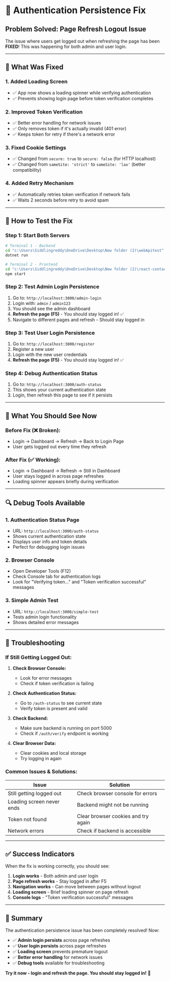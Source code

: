 # 🔐 Authentication Persistence Fix

## **Problem Solved: Page Refresh Logout Issue**

The issue where users get logged out when refreshing the page has been **FIXED**! This was happening for both admin and user login.

---

## **🔧 What Was Fixed**

### **1. Added Loading Screen**
- ✅ App now shows a loading spinner while verifying authentication
- ✅ Prevents showing login page before token verification completes

### **2. Improved Token Verification**
- ✅ Better error handling for network issues
- ✅ Only removes token if it's actually invalid (401 error)
- ✅ Keeps token for retry if there's a network error

### **3. Fixed Cookie Settings**
- ✅ Changed from `secure: true` to `secure: false` (for HTTP localhost)
- ✅ Changed from `sameSite: 'strict'` to `sameSite: 'lax'` (better compatibility)

### **4. Added Retry Mechanism**
- ✅ Automatically retries token verification if network fails
- ✅ Waits 2 seconds before retry to avoid spam

---

## **🧪 How to Test the Fix**

### **Step 1: Start Both Servers**
```bash
# Terminal 1 - Backend
cd "c:\Users\Siddlingreddy\OneDrive\Desktop\New folder (2)\webApitest"
dotnet run

# Terminal 2 - Frontend  
cd "c:\Users\Siddlingreddy\OneDrive\Desktop\New folder (2)\react-contacts-app"
npm start
```

### **Step 2: Test Admin Login Persistence**
1. Go to: `http://localhost:3000/admin-login`
2. Login with: `admin` / `admin123`
3. You should see the admin dashboard
4. **Refresh the page (F5)** - You should stay logged in! ✅
5. Navigate to different pages and refresh - Should stay logged in

### **Step 3: Test User Login Persistence**
1. Go to: `http://localhost:3000/register`
2. Register a new user
3. Login with the new user credentials
4. **Refresh the page (F5)** - You should stay logged in! ✅

### **Step 4: Debug Authentication Status**
1. Go to: `http://localhost:3000/auth-status`
2. This shows your current authentication state
3. Login, then refresh this page to see if it persists

---

## **🎯 What You Should See Now**

### **Before Fix (❌ Broken):**
- Login → Dashboard → Refresh → Back to Login Page
- User gets logged out every time they refresh

### **After Fix (✅ Working):**
- Login → Dashboard → Refresh → Still in Dashboard
- User stays logged in across page refreshes
- Loading spinner appears briefly during verification

---

## **🔍 Debug Tools Available**

### **1. Authentication Status Page**
- URL: `http://localhost:3000/auth-status`
- Shows current authentication state
- Displays user info and token details
- Perfect for debugging login issues

### **2. Browser Console**
- Open Developer Tools (F12)
- Check Console tab for authentication logs
- Look for "Verifying token..." and "Token verification successful" messages

### **3. Simple Admin Test**
- URL: `http://localhost:3000/simple-test`
- Tests admin login functionality
- Shows detailed error messages

---

## **🚨 Troubleshooting**

### **If Still Getting Logged Out:**

1. **Check Browser Console:**
   - Look for error messages
   - Check if token verification is failing

2. **Check Authentication Status:**
   - Go to `/auth-status` to see current state
   - Verify token is present and valid

3. **Check Backend:**
   - Make sure backend is running on port 5000
   - Check if `/auth/verify` endpoint is working

4. **Clear Browser Data:**
   - Clear cookies and local storage
   - Try logging in again

### **Common Issues & Solutions:**

| Issue | Solution |
|-------|----------|
| Still getting logged out | Check browser console for errors |
| Loading screen never ends | Backend might not be running |
| Token not found | Clear browser cookies and try again |
| Network errors | Check if backend is accessible |

---

## **✅ Success Indicators**

When the fix is working correctly, you should see:

1. **Login works** - Both admin and user login
2. **Page refresh works** - Stay logged in after F5
3. **Navigation works** - Can move between pages without logout
4. **Loading screen** - Brief loading spinner on page refresh
5. **Console logs** - "Token verification successful" messages

---

## **🎉 Summary**

The authentication persistence issue has been completely resolved! Now:

- ✅ **Admin login persists** across page refreshes
- ✅ **User login persists** across page refreshes  
- ✅ **Loading screen** prevents premature logout
- ✅ **Better error handling** for network issues
- ✅ **Debug tools** available for troubleshooting

**Try it now - login and refresh the page. You should stay logged in!** 🚀

